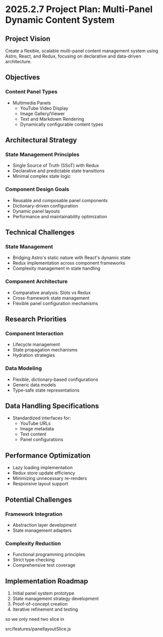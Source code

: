 # 2025.2.7 Project Plan: Multi-Panel Dynamic Content System

## Project Vision
Create a flexible, scalable multi-panel content management system using Astro, React, and Redux, focusing on declarative and data-driven architecture.

## Objectives

### Content Panel Types
- Multimedia Panels
  - YouTube Video Display
  - Image Gallery/Viewer
  - Text and Markdown Rendering
  - Dynamically configurable content types

## Architectural Strategy

### State Management Principles
- Single Source of Truth (SSoT) with Redux
- Declarative and predictable state transitions
- Minimal complex state logic

### Component Design Goals
- Reusable and composable panel components
- Dictionary-driven configuration
- Dynamic panel layouts
- Performance and maintainability optimization

## Technical Challenges

### State Management
- Bridging Astro's static nature with React's dynamic state
- Redux implementation across component frameworks
- Complexity management in state handling

### Component Architecture
- Comparative analysis: Slots vs Redux
- Cross-framework state management
- Flexible panel configuration mechanisms

## Research Priorities

### Component Interaction
- Lifecycle management
- State propagation mechanisms
- Hydration strategies

### Data Modeling
- Flexible, dictionary-based configurations
- Generic data models
- Type-safe state representations

## Data Handling Specifications
- Standardized interfaces for:
  - YouTube URLs
  - Image metadata
  - Text content
  - Panel configurations

## Performance Optimization
- Lazy loading implementation
- Redux store update efficiency
- Minimizing unnecessary re-renders
- Responsive layout support

## Potential Challenges

### Framework Integration
- Abstraction layer development
- State management adapters

### Complexity Reduction
- Functional programming principles
- Strict type checking
- Comprehensive test coverage

## Implementation Roadmap
1. Initial panel system prototype
2. State management strategy development
3. Proof-of-concept creation
4. Iterative refinement and testing




so we only need two slice in

src/features/panellayoutSlice.js


